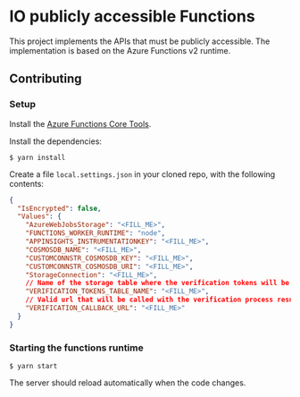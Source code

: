 # IO publicly accessible Functions

This project implements the APIs that must be publicly accessible.
The implementation is based on the Azure Functions v2 runtime.

## Contributing

### Setup

Install the [Azure Functions Core Tools](https://github.com/Azure/azure-functions-core-tools).

Install the dependencies:

```
$ yarn install
```

Create a file `local.settings.json` in your cloned repo, with the
following contents:

```json
{
  "IsEncrypted": false,
  "Values": {
    "AzureWebJobsStorage": "<FILL_ME>",
    "FUNCTIONS_WORKER_RUNTIME": "node",
    "APPINSIGHTS_INSTRUMENTATIONKEY": "<FILL_ME>",
    "COSMOSDB_NAME": "<FILL_ME>",
    "CUSTOMCONNSTR_COSMOSDB_KEY": "<FILL_ME>",
    "CUSTOMCONNSTR_COSMOSDB_URI": "<FILL_ME>",
    "StorageConnection": "<FILL_ME>",
    // Name of the storage table where the verification tokens will be stored
    "VERIFICATION_TOKENS_TABLE_NAME": "<FILL_ME>",
    // Valid url that will be called with the verification process result
    "VERIFICATION_CALLBACK_URL": "<FILL_ME>"
  }
}
```

### Starting the functions runtime

```
$ yarn start
```

The server should reload automatically when the code changes.

